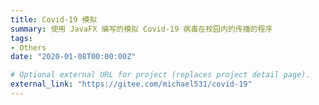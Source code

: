 ```yaml
---
title: Covid-19 模拟
summary: 使用 JavaFX 编写的模拟 Covid-19 病毒在校园内的传播的程序
tags:
- Others
date: "2020-01-08T00:00:00Z"

# Optional external URL for project (replaces project detail page).
external_link: "https://gitee.com/michael531/covid-19"
---
```

